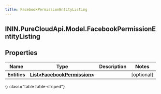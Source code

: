 ```yaml
---
title: FacebookPermissionEntityListing
---
```

## ININ.PureCloudApi.Model.FacebookPermissionEntityListing

## Properties

|Name | Type | Description | Notes|
|------------ | ------------- | ------------- | -------------|
| **Entities** | [**List&lt;FacebookPermission&gt;**](FacebookPermission.html) |  | [optional] |
{: class="table table-striped"}


